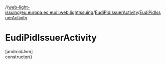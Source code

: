 //[web-light-issuing](../../../index.md)/[eu.europa.ec.eudi.web.lightIssuing](../index.md)/[EudiPidIssuerActivity](index.md)/[EudiPidIssuerActivity](-eudi-pid-issuer-activity.md)

# EudiPidIssuerActivity

[androidJvm]\
constructor()
